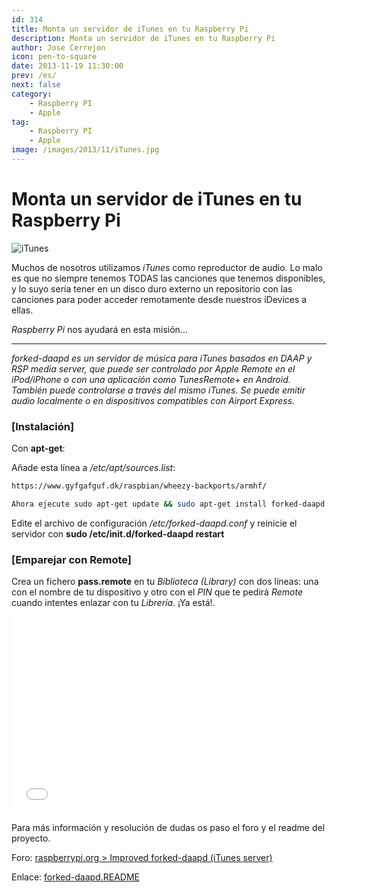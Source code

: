 ```yaml
---
id: 314
title: Monta un servidor de iTunes en tu Raspberry Pi
description: Monta un servidor de iTunes en tu Raspberry Pi
author: Jose Cerrejon
icon: pen-to-square
date: 2013-11-19 11:30:00
prev: /es/
next: false
category:
    - Raspberry PI
    - Apple
tag:
    - Raspberry PI
    - Apple
image: /images/2013/11/iTunes.jpg
---
```


# Monta un servidor de iTunes en tu Raspberry Pi

![iTunes](/images/2013/11/iTunes.jpg)

Muchos de nosotros utilizamos _iTunes_ como reproductor de audio. Lo malo es que no siempre tenemos TODAS las canciones que tenemos disponibles, y lo suyo sería tener en un disco duro externo un repositorio con las canciones para poder acceder remotamente desde nuestros iDevices a ellas.

_Raspberry Pi_ nos ayudará en esta misión...

---

_forked-daapd es un servidor de música para iTunes basados en DAAP y RSP media server, que puede ser controlado por Apple Remote en el iPod/iPhone o con una aplicación como TunesRemote+ en Android. También puede controlarse a través del mismo iTunes. Se puede emitir audio localmente o en dispositivos compatibles con Airport Express._

### [Instalación]

Con **apt-get**:

Añade esta línea a _/etc/apt/sources.list_:

```bash
https://www.gyfgafguf.dk/raspbian/wheezy-backports/armhf/

Ahora ejecute sudo apt-get update && sudo apt-get install forked-daapd
```

Edite el archivo de configuración _/etc/forked-daapd.conf_ y reinicie el servidor con **sudo /etc/init.d/forked-daapd restart**

### [Emparejar con Remote]

Crea un fichero **pass.remote** en tu _Biblioteca (Library)_ con dos líneas: una con el nombre de tu dispositivo y otro con el _PIN_ que te pedirá _Remote_ cuando intentes enlazar con tu _Librería_. ¡Ya está!.

<iframe width="560" height="315" src="//www.youtube.com/embed/D7BhMCV3UtQ" frameborder="0" allowfullscreen></iframe>

Para más información y resolución de dudas os paso el foro y el readme del proyecto.

Foro: [raspberrypi.org > Improved forked-daapd (iTunes server)](https://www.raspberrypi.org/phpBB3/viewtopic.php?f=66&t=49928)

Enlace: [forked-daapd.README](https://gyfgafguf.dk/raspbian/forked-daapd.README)
